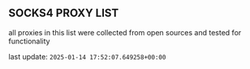 ## SOCKS4 PROXY LIST

all proxies in this list were collected from open sources and tested for functionality

last update: `2025-01-14 17:52:07.649258+00:00`
